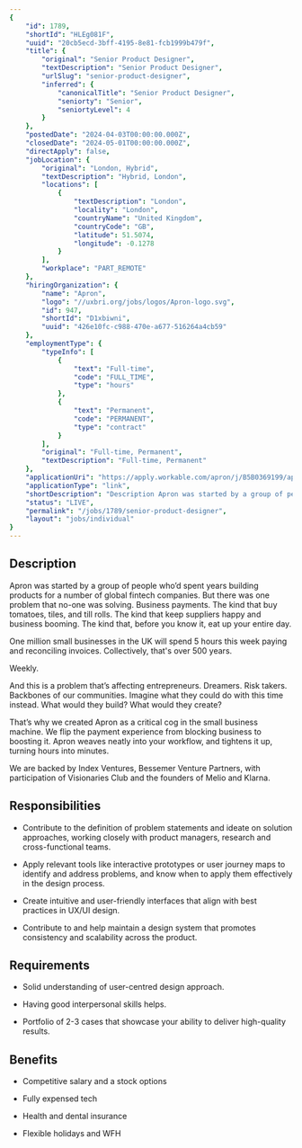 ```yaml
---
{
	"id": 1789,
	"shortId": "HLEg081F",
	"uuid": "20cb5ecd-3bff-4195-8e81-fcb1999b479f",
	"title": {
		"original": "Senior Product Designer",
		"textDescription": "Senior Product Designer",
		"urlSlug": "senior-product-designer",
		"inferred": {
			"canonicalTitle": "Senior Product Designer",
			"seniorty": "Senior",
			"seniortyLevel": 4
		}
	},
	"postedDate": "2024-04-03T00:00:00.000Z",
	"closedDate": "2024-05-01T00:00:00.000Z",
	"directApply": false,
	"jobLocation": {
		"original": "London, Hybrid",
		"textDescription": "Hybrid, London",
		"locations": [
			{
				"textDescription": "London",
				"locality": "London",
				"countryName": "United Kingdom",
				"countryCode": "GB",
				"latitude": 51.5074,
				"longitude": -0.1278
			}
		],
		"workplace": "PART_REMOTE"
	},
	"hiringOrganization": {
		"name": "Apron",
		"logo": "//uxbri.org/jobs/logos/Apron-logo.svg",
		"id": 947,
		"shortId": "D1xbiwni",
		"uuid": "426e10fc-c988-470e-a677-516264a4cb59"
	},
	"employmentType": {
		"typeInfo": [
			{
				"text": "Full-time",
				"code": "FULL_TIME",
				"type": "hours"
			},
			{
				"text": "Permanent",
				"code": "PERMANENT",
				"type": "contract"
			}
		],
		"original": "Full-time, Permanent",
		"textDescription": "Full-time, Permanent"
	},
	"applicationUri": "https://apply.workable.com/apron/j/B5B0369199/apply/",
	"applicationType": "link",
	"shortDescription": "Description Apron was started by a group of people who’d’ spent years building products for a number of global fintech companies. But there was one problem that no-one- was solving. Business payments",
	"status": "LIVE",
	"permalink": "/jobs/1789/senior-product-designer",
	"layout": "jobs/individual"
}
---
```

<h2>Description</h2><p>Apron was started by a group of people who’d spent years building products for a number of global fintech companies. But there was one problem that no-one was solving. Business payments. The kind that buy tomatoes, tiles, and till rolls. The kind that keep suppliers happy and business booming. The kind that, before you know it, eat up your entire day.</p><p>One million small businesses in the UK will spend 5 hours this week paying and reconciling invoices. Collectively, that's over 500 years.</p><p>Weekly.</p><p>And this is a problem that’s affecting entrepreneurs. Dreamers. Risk takers. Backbones of our communities. Imagine what they could do with this time instead. What would they build? What would they create?</p><p>That’s why we created Apron as a critical cog in the small business machine. We flip the payment experience from blocking business to boosting it. Apron weaves neatly into your workflow, and tightens it up, turning hours into minutes.</p><p>We are backed by Index Ventures, Bessemer Venture Partners, with participation of Visionaries Club and the founders of Melio and Klarna.</p><h2>Responsibilities</h2><ul><li><p>Contribute to the definition of problem statements and ideate on solution approaches, working closely with product managers, research and cross-functional teams.</p></li><li><p>Apply relevant tools like interactive prototypes or user journey maps to identify and address problems, and know when to apply them effectively in the design process.</p></li><li><p>Create intuitive and user-friendly interfaces that align with best practices in UX/UI design.</p></li><li><p>Contribute to and help maintain a design system that promotes consistency and scalability across the product.</p></li></ul><h2>Requirements</h2><ul><li><p>Solid understanding of user-centred design approach.</p></li><li><p>Having good interpersonal skills helps.</p></li><li><p>Portfolio of 2-3 cases that showcase your ability to deliver high-quality results.</p></li></ul><h2>Benefits</h2><ul><li><p>Competitive salary and a stock options</p></li><li><p>Fully expensed tech</p></li><li><p>Health and dental insurance</p></li><li><p>Flexible holidays and WFH</p></li></ul>
